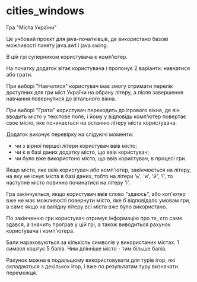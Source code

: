 # cities_windows
Гра "Міста України"

Це учбовий проєкт для java-початківців, де використано базові можливості пакету java.awt і java.swing.

В цій грі суперником користувача є комп'ютер.

На початку додаток вітає користувача і пропонує 2 варіанти: навчатися або грати.

При виборі "Навчатися" користувач має змогу отримати перелік доступних для гри міст України на обрану літеру, а після завершення навчання повернутися до вітального вікна.

При виборі "Грати" користувач переходить до ігрового вікна, де він вводить місто у текстове поле, і йому у відповідь комп'ютер повертає своє місто, яке починається на останню літеру міста користувача.

Додаток виконує перевірку на слідуючі моменти:
- чи з вірної першої літери користувач ввів місто;
- чи є в базі даних додатку місто, що ввів користувач;
- чи було вже використоно місто, що ввів користувач, в процесі гри.

Якщо місто, яке ввів користувач або комп'ютер, закінчюється на літеру, на яку не існує міста в базі даних, тобто на літери 'ь', 'и', 'й', 'ї', то наступне місто повинно починатися на літеру 'і'.

Гра закінчується, якщо користувач ввів слово "здаюсь", або коп'ютер вже не має можливості повернути місто, яке б відповідало умовам гри, а саме якщо на валідну літеру всі міста вже було використано.

По закінченню гри користувач отримує інформацію про те, хто саме здався, а значить програв у цій грі, а також виводиться рахунок користувача і комп'ютера.

Бали нараховуються за кількість символів у використаних містах. 1 символ коштує 5 балів. Чим длінніше місто - тим більше балів.

Рахунок можна в подальшому використовувати для турів ігор, які складаються з декількох ігор, і вже по результатам туру визначати переможця.
